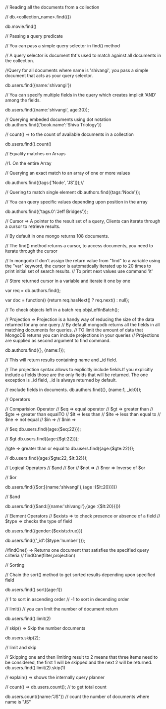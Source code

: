 // Reading all the documents from a collection

// db.<collection_name>.find({})

db.movie.find()

// Passing a query predicate

// You can pass a simple query selector in find() method

// A query selector is document tht's used to match against all documents in the collection.

//Query for all documents where name is 'shivangi', you pass a simple document that acts as your query selector.

db.users.find({name:'shivangi'})

// You can specify multiple fields in the query which creates implicit 'AND' among the fields.

db.users.find({name:'shivangi', age:30});

// Querying embeded documents using dot notation
db.authors.find({'book.name':'Shiva Triology'})

// count() => to the count of available documents in a collection

db.users.find().count()

// Equality matches on Arrays

//1. On the entire Array

// Querying an exact match to an array of one or more values

db.authors.find({tags:['Node', 'JS']});//

// Quering to match single element
db.authors.find({tags:'Node'});

// You can query specific values depending upon position in the array

db.authors.find({'tags.0':'Jeff Bridges'});

// Cursor => A pointer to the result set of a query, Clients can iterate through a cursor to retrieve results.

// By default in one mongo returns 108 documents.

// The find() method returns a cursor, to access documents, you need to iterate through the cursor

// In mongodb if don't assign the return value from "find" to a variable using the "var" keyword, the cursor is automatically iterated up to 20 times to print initial set of search results.
// To print next values use command 'it'

// Store returned cursor in a variable and iterate it one by one

var req = db.authors.find();

var doc = function() {return req.hasNext() ? req.next() : null};

// To check objects left in a batch
req.objsLeftInBatch();

// Projection => Projection is a handy way of reducing the size of the data returned for any one query
// By default mongodb returns all the fields in all matching documents for queries.
// TO limit the amount of data that MongoDB returns you can include projections in your queries
// Projections are supplied as second argument to find command.

db.authors.find({}, {name:1});

// This will return results containing name and \_id field.

// The projection syntax allows to explicitly include fields.If you explicitly include a fields those are the only fields that will be returned. The one exception is \_id field, \_id is always returned by default.

// exclude fields in documents.
db.authors.find({}, {name:1, \_id:0});

// Operators

// Comparision Operator
// $eq => equal operator
// $gt => greater than
// $gte => greater than equalTO
// $lt => less than
// $lte => less than equal to
// $ne => not equal
// $in =>
// $nin =>

// $eq
db.users.find({age:{$eq:22}});

// $gt
db.users.find({age:{$gt:22}});

//gte => greater than or equal to
db.users.find({age:{$gte:22}});

//
db.users.find({age:{$gte:22, $lt:32}});

// Logical Operators
// $and
// $or
// $not =>
// $nor => Inverse of $or

// $or

db.users.find({$or:[{name:'shivangi'},{age :{$lt:20}}]})

// $and

db.users.find({$and:[{name:'shivangi'},{age :{$lt:20}}]})

// Element Operators
// $exists => to check presence or absence of a field
// $type => checks the type of field

db.users.find({gender:{$exists:true}})

db.users.find({'\_id':{$type:'number'}});

//findOne() => Returns one document that satisfies the specified query criteria
// findOne(filter,projection)

// Sorting

// Chain the sort() method to get sorted results depending upon specified field

db.users.find().sort({age:1})

// 1 to sort in ascending order
// -1 to sort in decending order

// limit()
// you can limit the number of document return

db.users.find().limit(2)

// skip() => Skip the number documents

db.users.skip(2);

// limit and skip

// Skipping one and then limiting result to 2 means that three items need to be considered, the first 1 will be skipped and the next 2 will be returned.
db.users.find().limit(2).skip(1)

// explain() => shows the internally query planner

// count() =>
db.users.count(); // to get total count

db.users.count({name:"JS"}) // count the number of documents where name is "JS"
